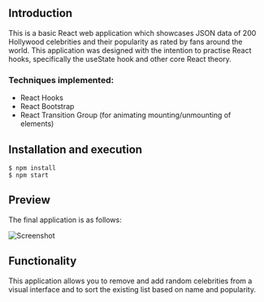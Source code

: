 ## Introduction

This is a basic React web application which showcases JSON data of 200 Hollywood celebrities and their popularity as rated by fans around the world.
This application was designed with the intention to practise React hooks, specifically the useState hook and other core React theory.

### Techniques implemented:
* React Hooks
* React Bootstrap
* React Transition Group (for animating mounting/unmounting of elements)

## Installation and execution

```
$ npm install
$ npm start
```

## Preview

The final application is as follows:

![Screenshot](https://i.imgur.com/N3K1K1k.png)

## Functionality

This application allows you to remove and add random celebrities from a visual interface and to sort the existing list based on name and popularity.
